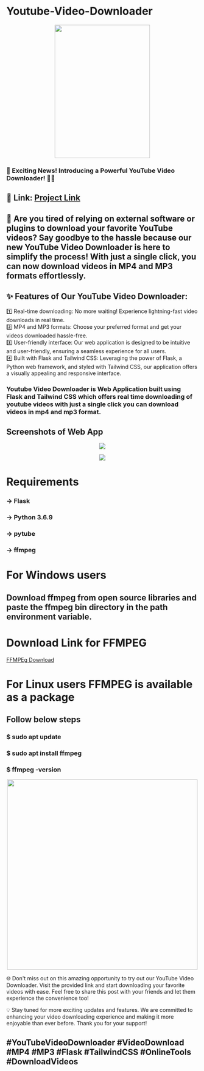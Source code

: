# Youtube-Video-Downloader

<p align="center">
<img height="350px" width="250px" src="https://github.com/VittalAB/Youtube-Video-Downloader/assets/59869004/4e20812b-1182-4069-9e49-7f071fb6e64c" />
</p>

### 📢 Exciting News! Introducing a Powerful YouTube Video Downloader! 🎥🎉

## 🔗 Link: [Project Link](https://github.com/VittalAB/Youtube-Video-Downloader)

## 🚀 Are you tired of relying on external software or plugins to download your favorite YouTube videos? Say goodbye to the hassle because our new YouTube Video Downloader is here to simplify the process! With just a single click, you can now download videos in MP4 and MP3 formats effortlessly.

## ✨ Features of Our YouTube Video Downloader:

 1️⃣ Real-time downloading: No more waiting! Experience lightning-fast video downloads in real time. <br>
 2️⃣ MP4 and MP3 formats: Choose your preferred format and get your videos downloaded hassle-free. <br>
 3️⃣ User-friendly interface: Our web application is designed to be intuitive and user-friendly, ensuring a seamless experience for all users. <br>
 4️⃣ Built with Flask and Tailwind CSS: Leveraging the power of Flask, a Python web framework, and styled with Tailwind CSS, our application offers a visually appealing and responsive interface.


### Youtube Video Downloader is Web Application built using Flask and Tailwind CSS which offers real time downloading of youtube videos with just a single click you can download videos in mp4 and mp3 format.

## Screenshots of Web App
<p align="center">
<img src="https://github.com/VittalAB/Youtube-Video-Downloader/assets/59869004/abb8c06e-33e9-4097-8fee-30c652ec04b3" />
</p>

<p align="center">
<img src="https://github.com/VittalAB/Youtube-Video-Downloader/assets/59869004/26a6f7d2-53ee-4f90-b0f1-56a512659e63" />
</p>


# Requirements

### -> Flask
### -> Python 3.6.9
### -> pytube
### -> ffmpeg

# For Windows users

## Download ffmpeg from open source libraries and paste the ffmpeg bin directory in the path environment variable.

# Download Link for FFMPEG

[FFMPEg Download](https://ffmpeg.org/download.html)

# For Linux users FFMPEG is available as a package 
## Follow below steps 

### $ sudo apt update
### $ sudo apt install ffmpeg
### $ ffmpeg -version

<p align="center">
<img height="500px" width="500px" src="https://github.com/VittalAB/Youtube-Video-Downloader/assets/59869004/54cb8a66-ea15-4a70-a152-cf7771e01642"/>
</p>



🌐 Don't miss out on this amazing opportunity to try out our YouTube Video Downloader. Visit the provided link and start downloading your favorite videos with ease. Feel free to share this post with your friends and let them experience the convenience too!

💡 Stay tuned for more exciting updates and features. We are committed to enhancing your video downloading experience and making it more enjoyable than ever before. Thank you for your support!

## #YouTubeVideoDownloader #VideoDownload #MP4 #MP3 #Flask #TailwindCSS #OnlineTools #DownloadVideos